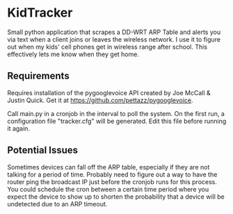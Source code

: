 KidTracker
==========

Small python application that scrapes a DD-WRT ARP Table and alerts you via text when a client joins or leaves the wireless network. I use it to figure out when my kids' cell phones get in wireless range after school. This effectively lets me know when they get home.


Requirements
------------

Requires installation of the pygooglevoice API created by Joe McCall & Justin Quick. Get it at https://github.com/pettazz/pygooglevoice.

Call main.py in a cronjob in the interval to poll the system. On the first run, a configuration file "tracker.cfg" will be generated. Edit this file before running it again.


Potential Issues
----------------

Sometimes devices can fall off the ARP table, especially if they are not talking for a period of time. Probably need to figure out a way to have the router ping the broadcast IP just before the cronjob runs for this process. You could schedule the cron between a certain time period where you expect the device to show up to shorten the probability that a device will be undetected due to an ARP timeout.